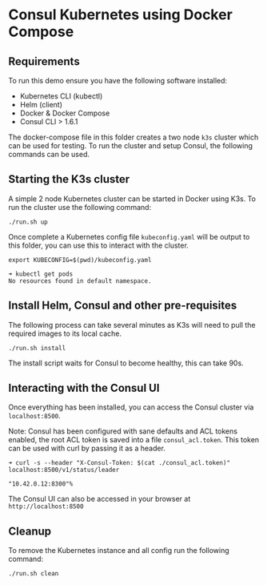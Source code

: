 # Consul Kubernetes using Docker Compose

## Requirements
To run this demo ensure you have the following software installed:

* Kubernetes CLI (kubectl)
* Helm (client)
* Docker & Docker Compose
* Consul CLI > 1.6.1

The docker-compose file in this folder creates a two node `k3s` cluster which can be used for testing. To run the cluster and setup Consul, the following commands can be used.

## Starting the K3s cluster
A simple 2 node Kubernetes cluster can be started in Docker using K3s. To run the cluster use the following command:


```
./run.sh up
```

Once complete a Kubernetes config file `kubeconfig.yaml` will be output to this folder, you can use this to interact with the cluster.

```
export KUBECONFIG=$(pwd)/kubeconfig.yaml

➜ kubectl get pods
No resources found in default namespace.
```

## Install Helm, Consul and other pre-requisites
The following process can take several minutes as K3s will need to pull the required images to its local cache.

```
./run.sh install
```

The install script waits for Consul to become healthy, this can take 90s.

## Interacting with the Consul UI
Once everything has been installed, you can access the Consul cluster via `localhost:8500`.

Note: Consul has been configured with sane defaults and ACL tokens enabled, the root ACL token is saved into a file `consul_acl.token`. This token can be used with curl by passing it as a header.

```
➜ curl -s --header "X-Consul-Token: $(cat ./consul_acl.token)" localhost:8500/v1/status/leader

"10.42.0.12:8300"% 
```

The Consul UI can also be accessed in your browser at `http://localhost:8500`

## Cleanup
To remove the Kubernetes instance and all config run the following command:

```
./run.sh clean
```
